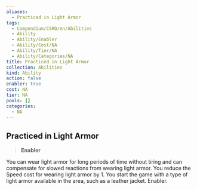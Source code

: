 ```yaml
---
aliases:
  - Practiced in Light Armor
tags:
  - Compendium/CSRD/en/Abilities
  - Ability
  - Ability/Enabler
  - Ability/Cost/NA
  - Ability/Tier/NA
  - Ability/Categories/NA
title: Practiced in Light Armor
collection: Abilities
kind: Ability
action: false
enabler: true
cost: NA
tier: NA
pools: []
categories:
  - NA
---
```

## Practiced in Light Armor  
>**Enabler**
  
You can wear light armor for long periods of time without tiring and can compensate for slowed reactions from wearing light armor. You reduce the Speed cost for wearing light armor by 1. You start the game with a type of light armor available in the area, such as a leather jacket. Enabler.